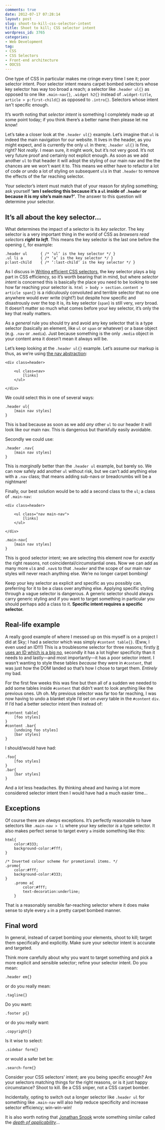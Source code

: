 ```yaml
---
comments: true
date: 2012-07-17 07:28:14
layout: post
slug: shoot-to-kill-css-selector-intent
title: Shoot to kill; CSS selector intent
wordpress_id: 3765
categories:
- Web Development
tag:
- CSS
- CSS Selectors
- Front-end architecture
- OOCSS
---
```


One type of CSS in particular makes me cringe every time I see it; poor selector intent. Poor selector intent means carpet bombed selectors whose key selector has way too broad a reach; a selector like `.header ul{}` as opposed to one like `.main-nav{}`, `.widget h2{}` instead of `.widget-title`, `article > p:first-child{}` as opposed to `.intro{}`. Selectors whose intent isn't specific enough.

It’s worth noting that _selector intent_ is something I completely made up at some point today; if you think there’s a better name then please let me know!

Let’s take a closer look at the `.header ul{}` example. Let’s imagine that `ul` is indeed the main navigation for our website. It lives in the header, as you might expect, and is currently the only `ul` in there; `.header ul{}` is fine, right? Not _really_. I mean sure, it might work, but it’s not very good. It’s not very future proof and certainly not explicit enough. As soon as we add another `ul` to that header it will adopt the styling of our main nav and the the chances are we won’t want it to. This means we either have to refactor a lot of code _or_ undo a lot of styling on subsequent `ul`s in that `.header` to remove the effects of the far reaching selector.

Your selector’s intent must match that of your reason for styling something; ask yourself **‘am I selecting this because it’s a `ul` inside of `.header` or because it is my site’s main nav?’**. The answer to this question will determine your selector.

## It’s all about the key selector…

What determines the impact of a selector is its _key selector_. The key selector is a very important thing in the world of CSS as _browsers read selectors **right to left**_. This means the key selector is the last one before the opening `{`, for example:

    .header ul      { /* ‘ul’ is the key selector */ }
    .ul li a        { /* ‘a’ is the key selector */ }
    p:last-child    { /* ‘:last-child’ is the key selector */ }

As I discuss in [Writing efficient CSS selectors](http://csswizardry.com/2011/09/writing-efficient-css-selectors/), the key selector plays a big part in CSS efficiency, so it’s worth bearing that in mind, but where _selector intent_ is concerned this is basically the place you need to be looking to see how far reaching your selector is. `html > body > section.content > article span{}` is a ridiculously convoluted and terrible selector that no one anywhere would ever write (right?) but despite how specific and disastrously over the top it is, its key selector (`span`) is still very, _very_ broad. It doesn’t matter so much what comes before your key selector, it’s only the key that really matters.

As a _general_ rule you should try and avoid any key selector that is a type selector (basically an element, like `ul` or `span` or whatever) or a base object (e.g. `.nav` or `.media`). Just because something is the only `.media` object in your content area it doesn’t mean it always will be.

Let’s keep looking at the `.header ul{}` example. Let’s assume our markup is thus, as we’re using [the nav abstraction](http://csswizardry.com/2011/09/the-nav-abstraction/):

    <div class=header>
    
        <ul class=nav>
            [links]
        </ul>
    
    </div>

We could select this in one of several ways:

    .header ul{
        [main nav styles]
    }

This is bad because as soon as we add _any_ other `ul` to our header it will look like our main nav. This is dangerous but thankfully easily avoidable.

Secondly we could use:

    .header .nav{
        [main nav styles]
    }

This is _marginally_ better than the `.header ul` example, but barely so. We can now safely add another `ul` without risk, but we can’t add anything else with a `.nav` class; that means adding sub-navs or breadcrumbs will be a nightmare!

Finally, our best solution would be to add a second class to the `ul`; a class of `.main-nav`:

    <div class=header>
    
        <ul class="nav main-nav">
            [links]
        </ul>
    
    </div>
    
    .main-nav{
        [main nav styles]
    }

This is good selector intent; we are selecting this element now for _exactly_ the right reasons, not coincidental/circumstantial ones. Now we can add as many more `ul`s and `.nav`s to that `.header` and the scope of our main nav styles will never reach anything else. We’re no longer carpet bombing!

Keep your key selector as explicit and specific as you possibly can, preferring for it to be a class over anything else. Applying specific styling through a vague selector is dangerous. A generic selector should always carry generic styling and if you want to target something in particular you should perhaps add a class to it. **Specific intent requires a specific selector.**

## Real-life example

A really good example of where I messed up on this myself is on a project I did at Sky; I had a selector which was simply `#content table{}`. (Eww, I even used an ID!!!) This is a troublesome selector for three reasons; firstly [it uses an ID which is a big no](http://csswizardry.com/2011/09/when-using-ids-can-be-a-pain-in-the-class/), secondly it has a lot higher specificity than it needs to and lastly—and most importantly—it has a poor selector intent. I wasn’t wanting to style these tables _because_ they were in `#content`, that was just how the DOM landed so that’s how I chose to target them. _Entirely_ my bad.

For the first few weeks this was fine but then all of a sudden we needed to add some tables inside `#content` that didn’t want to look anything like the previous ones. Uh oh. My previous selector was far too far reaching, I was now having to undo a blanket style I’d set on _every_ table in the `#content` `div`. If I’d had a better selector intent then instead of:

    #content table{
        [foo styles]
    }
    #content .bar{
        [undoing foo styles]
        [bar styles]
    }

I should/would have had:

    .foo{
        [foo styles]
    }
    .bar{
        [bar styles]
    }

And a _lot_ less headaches. By thinking ahead and having a lot more considered selector intent then I would have had a much easier time...

## Exceptions

Of course there are _always_ exceptions. It’s perfectly reasonable to have selectors like `.main-nav > li` where your key selector _is_ a type selector. It also makes perfect sense to target every `a` inside something like this:

    html{
        color:#333;
        background-color:#fff;
    }
    
    /* Inverted colour scheme for promotional items. */
    .promo{
        color:#fff;
        background-color:#333;
    }
        .promo a{
            color:#fff;
            text-decoration:underline;
        }

That is a reasonably sensible far-reaching selector where it does make sense to style every `a` in a pretty carpet bombed manner.

## Final word

In general, instead of carpet bombing your elements, shoot to kill; target them specifically and explicitly. Make sure your selector intent is accurate and targeted.

Think more carefully about why you want to target something and pick a more explicit and sensible selector; refine your selector intent. Do you mean:
    
    .header em{}

or do you really mean:

    .tagline{}

Do you want:

    .footer p{}

or do you really want:

    .copyright{}

Is it wise to select:

    .sidebar form{}

or would a safer bet be:

    .search-form{}

Consider your CSS selectors’ intent; are you being specific enough? Are your selectors matching things for the right reasons, or is it just happy circumstance? Shoot to kill. Be a CSS sniper, not a CSS carpet bomber.

Incidentally, opting to switch out a longer selector like `.header ul` for something like `.main-nav` will also help reduce specificity and increase selector efficiency; win-win-win!

It is also worth noting that [Jonathan Snook](https://twitter.com/snookca) wrote something similar called the [_depth of applicability_](http://smacss.com/book/applicability)...
